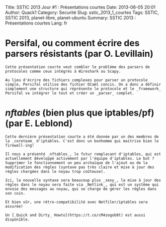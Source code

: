 Title: SSTIC 2013 Jour #1 : Présentations courtes
Date: 2013-06-05 20:01
Author: Quack1
Category: Securité
Slug: sstic_2013_1_courtes
Tags: SSTIC, SSTIC 2013, planet-libre, planet-ubuntu
Summary:  SSTIC 2013 : Présentations courtes
Lang: fr

# Persifal, ou comment écrire des parsers résistants (par O. Levillain)

	Cette présentation courte veut combler le problème des parsers de protocoles comme ceux intégrés à Wireshark ou Scapy. 

	Au lieu d'écrire des fichiers complexes pour parser un protocole simple, Persifal utilise des fichier OCaml concis. On a donc a définir simplement une structure qui réprésente le protocole et le _framework_ Persifal va intégrer le tout et créer un _parser_ complet.

# _nftables_ (bien plus que iptables/pf) (par E. Leblond)

	Cette dernière présentation courte a été donnée par un des membres de la _coreteam_ d'iptables. C'est donc un bonhomme qui maitrise bien le firewall-ing!

	Il nous a présenté _nftables_, le futur remplacant d'iptables, qui est actuellement développé activement par l'équipe d'iptables. Le but ? Supprimer le fonctionnement un peu archaïque de l'ajout ou de la modification des règles (syntaxe pas très claire et mise à jour des règles chargées dans le noyau trop coûteuse).

	Ici, la nouvelle syntaxe sera beaucoup plus _sexy_, la mise à jour des règles dans le noyau sera faite via _Netlink_, qui est un système qui envoie des messages au noyau, qui se charge de gérer les règles dans son coin.

	Et bien sûr, une rétro-compatibilité avec Netfiler/iptables sera assurée!

	Un [_Quick and Dirty_ Howto](https://t.co/cM4zogob8t) est aussi disponible.
